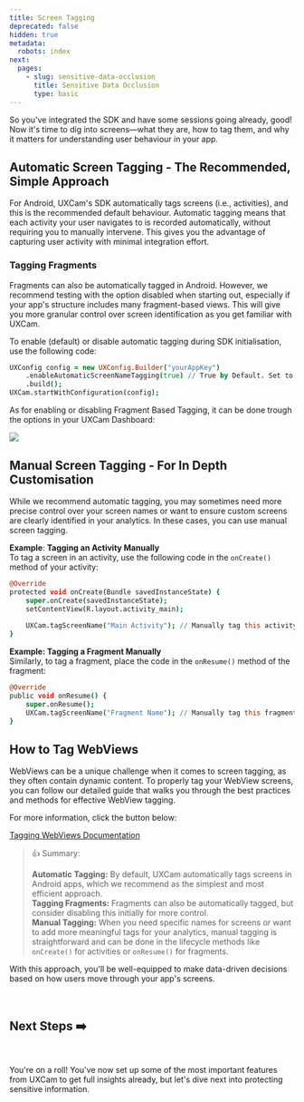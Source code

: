```yaml
---
title: Screen Tagging
deprecated: false
hidden: true
metadata:
  robots: index
next:
  pages:
    - slug: sensitive-data-occlusion
      title: Sensitive Data Occlusion
      type: basic
---
```

So you've integrated the SDK and have some sessions going already, good! Now it's time to dig into screens—what they are, how to tag them, and why it matters for understanding user behaviour in your app.

## Automatic Screen Tagging - The Recommended, Simple Approach

For Android, UXCam's SDK automatically tags screens (i.e., activities), and this is the recommended default behaviour. Automatic tagging means that each activity your user navigates to is recorded automatically, without requiring you to manually intervene. This gives you the advantage of capturing user activity with minimal integration effort.

### Tagging Fragments

Fragments can also be automatically tagged in Android. However, we recommend testing with the option disabled when starting out, especially if your app's structure includes many fragment-based views. This will give you more granular control over screen identification as you get familiar with UXCam.

To enable (default) or disable automatic tagging during SDK initialisation, use the following code:

```coffeescript Android
UXConfig config = new UXConfig.Builder("yourAppKey")
    .enableAutomaticScreenNameTagging(true) // True by Default. Set to false if you want to disable automatic screen tagging.
    .build();
UXCam.startWithConfiguration(config);

```

As for enabling or disabling Fragment Based Tagging, it can be done trough the options in your UXCam Dashboard:

<Image align="center" src="https://files.readme.io/07229bc9d7a26e06060c2acbd17e5204d40f73c933de16f20d85a2b24f1f8adf-image.png" />

## Manual Screen Tagging - For In Depth Customisation

While we recommend automatic tagging, you may sometimes need more precise control over your screen names or want to ensure custom screens are clearly identified in your analytics. In these cases, you can use manual screen tagging.

**Example**: **Tagging an Activity Manually**\
To tag a screen in an activity, use the following code in the `onCreate()` method of your activity:

```coffeescript Android
@Override
protected void onCreate(Bundle savedInstanceState) {
    super.onCreate(savedInstanceState);
    setContentView(R.layout.activity_main);
  
    UXCam.tagScreenName("Main Activity"); // Manually tag this activity with a screen name.
}
```

**Example: Tagging a Fragment Manually**\
Similarly, to tag a fragment, place the code in the `onResume()` method of the fragment:

```coffeescript Android
@Override
public void onResume() {
    super.onResume();
    UXCam.tagScreenName("Fragment Name"); // Manually tag this fragment with a screen name.
}

```

## How to Tag WebViews

WebViews can be a unique challenge when it comes to screen tagging, as they often contain dynamic content. To properly tag your WebView screens, you can follow our detailed guide that walks you through the best practices and methods for effective WebView tagging.

For more information, click the button below:

[Tagging WebViews Documentation](/docs/web-view-tagging)

> 👍 Summary:
>
> **Automatic Tagging:** By default, UXCam automatically tags screens in Android apps, which we recommend as the simplest and most efficient approach.\
> **Tagging Fragments:** Fragments can also be automatically tagged, but consider disabling this initially for more control.\
> **Manual Tagging:** When you need specific names for screens or want to add more meaningful tags for your analytics, manual tagging is straightforward and can be done in the lifecycle methods like `onCreate()` for activities or `onResume()` for fragments.

With this approach, you'll be well-equipped to make data-driven decisions based on how users move through your app's screens.

<br />

## Next Steps ➡️

<br />

You're on a roll! You've now set up some of the most important features from UXCam to get full insights already, but let's dive next into protecting sensitive information.